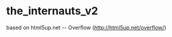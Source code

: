 the_internauts_v2
=================

based on html5up.net -- Overflow  (http://html5up.net/overflow/)
